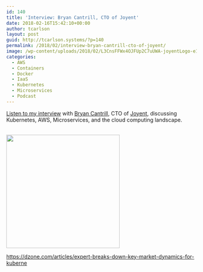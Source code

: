 ```yaml
---
id: 140
title: 'Interview: Bryan Cantrill, CTO of Joyent'
date: 2018-02-16T15:42:10+00:00
author: tcarlson
layout: post
guid: http://tcarlson.systems/?p=140
permalink: /2018/02/interview-bryan-cantrill-cto-of-joyent/
image: /wp-content/uploads/2018/02/L3CnsFFWx4OJFUp2C7uUWA-joyentLogo-e1519674835600.png
categories:
  - AWS
  - Containers
  - Docker
  - IaaS
  - Kubernetes
  - Microservices
  - Podcast
---
```

<a href="https://dzone.com/articles/expert-breaks-down-key-market-dynamics-for-kuberne" rel="noopener" target="_blank">Listen to my interview</a> with <a href="https://twitter.com/bcantrill" target="_blank" rel="noopener">Bryan Cantrill</a>, CTO of <a href="https://www.joyent.com/" target="_blank" rel="noopener">Joyent</a>, discussing Kubernetes, AWS, Microservices, and the cloud computing landscape.
  
<a href="https://dzone.com/articles/expert-breaks-down-key-market-dynamics-for-kuberne" rel="noopener" target="_blank"><br /> <img src="http://tcarlson.systems/wp-content/uploads/2018/02/8199668-8124737-screen-shot-2018-02-09-at-103542-am-300x300.png" alt="" width="300" height="300" class="aligncenter size-medium wp-image-143" srcset="http://tcarlson.systems/wp-content/uploads/2018/02/8199668-8124737-screen-shot-2018-02-09-at-103542-am-300x300.png 300w, http://tcarlson.systems/wp-content/uploads/2018/02/8199668-8124737-screen-shot-2018-02-09-at-103542-am-150x150.png 150w, http://tcarlson.systems/wp-content/uploads/2018/02/8199668-8124737-screen-shot-2018-02-09-at-103542-am.png 502w" sizes="(max-width: 300px) 100vw, 300px" /></p> 

<p>
  https://dzone.com/articles/expert-breaks-down-key-market-dynamics-for-kuberne
</p>

<p>
  </a>
</p>
